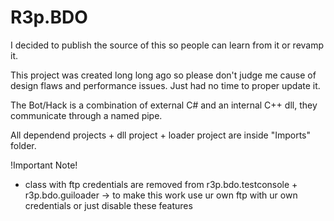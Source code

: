 # R3p.BDO

I decided to publish the source of this so people can learn from it or revamp it.

This project was created long long ago so please don't judge me cause of design flaws and performance issues. Just had no time to proper update it.

The Bot/Hack is a combination of external C# and an internal C++ dll, they communicate through a named pipe.

All dependend projects + dll project + loader project are inside "Imports" folder.

!Important Note!
- class with ftp credentials are removed from r3p.bdo.testconsole + r3p.bdo.guiloader
-> to make this work use ur own ftp with ur own credentials or just disable these features

